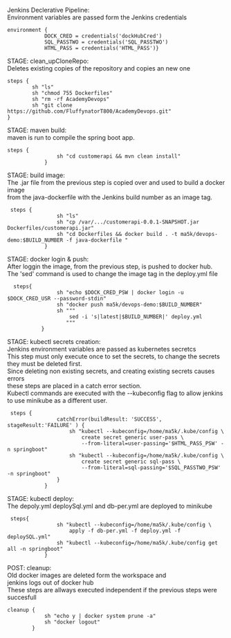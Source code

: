 Jenkins Declerative Pipeline: </br>
Environment variables are passed form the Jenkins credentials </br>


    environment { 
                DOCK_CRED = credentials('dockHubCred') 
                SQL_PASSTWO = credentials('SQL_PASSTWO') 
                HTML_PASS = credentials('HTML_PASS')} 


STAGE: clean_upCloneRepo: </br>
Deletes existing copies of the repository and copies an new one </br>


    steps {
            sh "ls"
            sh "chmod 755 Dockerfiles"
            sh "rm -rf AcademyDevops"
            sh "git clone https://github.com/FluffynatorT800/AcademyDevops.git"     
    }



STAGE: maven build: </br>
maven is run to compile the spring boot app. </br>

```
steps {
                sh "cd customerapi && mvn clean install"
            }
```

STAGE: build image: </br>
The .jar file from the previous step is copied over and used to build a docker image </br>
from the java-dockerfile with the Jenkins build number as an image tag.
```
 steps {
                sh "ls"
                sh "cp /var/.../customerapi-0.0.1-SNAPSHOT.jar  Dockerfiles/customerapi.jar"
                sh "cd Dockerfiles && docker build . -t ma5k/devops-demo:$BUILD_NUMBER -f java-dockerfile "
            } 
```
STAGE: docker login & push: </br>
After loggin the image, from the previous step, is pushed to docker hub. </br>
The 'sed' command is used to change the image tag in the deploy.yml file
```
  steps{
                sh "echo $DOCK_CRED_PSW | docker login -u $DOCK_CRED_USR --password-stdin"
                sh "docker push ma5k/devops-demo:$BUILD_NUMBER"
                sh """
                    sed -i 's|latest|$BUILD_NUMBER|' deploy.yml
                   """
           }   
```
STAGE: kubectl secrets creation: </br>
Jenkins environment variables are passed as kubernetes secretcs </br>
This step must only execute once to set the secrets, to change the secrets </br>
they must be deleted first. </br>
Since deleting non existing secrets, and creating existing secrets causes errors </br>
these steps are placed in a catch error section. </br>
Kubectl commands are executed with the --kubeconfig flag to allow jenkins to use minikube as a different user.
```
 steps {
                catchError(buildResult: 'SUCCESS', stageResult:'FAILURE' ) {
                    sh "kubectl --kubeconfig=/home/ma5k/.kube/config \
                        create secret generic user-pass \
                        --from-literal=user-passing='$HTML_PASS_PSW' -n springboot"
                    sh "kubectl --kubeconfig=/home/ma5k/.kube/config \
                        create secret generic sql-pass \
                        --from-literal=sql-passing='$SQL_PASSTWO_PSW' -n springboot"
                }
            }   
```
STAGE: kubectl deploy: </br>
The depoly.yml deploySql.yml and db-per.yml are deployed to minikube </br> 
```
 steps{
                sh "kubectl --kubeconfig=/home/ma5k/.kube/config \
                    apply -f db-per.yml -f deploy.yml -f deploySQL.yml"
                sh "kubectl --kubeconfig=/home/ma5k/.kube/config get all -n springboot"            
            }
```
POST: cleanup: </br>
Old docker images are deleted form the workspace and </br>
jenkins logs out of docker hub </br>
These steps are allways executed independent if the previous steps were succesfull
```
cleanup {
            sh "echo y | docker system prune -a"
            sh "docker logout"
        }
```